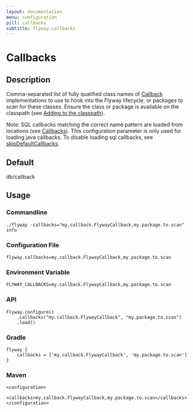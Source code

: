 ```yaml
---
layout: documentation
menu: configuration
pill: callbacks
subtitle: flyway.callbacks
---
```


# Callbacks

## Description
Comma-separated list of fully qualified class names of [Callback](/documentation/api/javadoc/org/flywaydb/core/api/callback/Callback) implementations to use to hook into the Flyway lifecycle, or packages to scan for these classes. Ensure the class or package is available on the classpath (see [Adding to the classpath](/documentation/addingToTheClasspath)).

Note: SQL callbacks matching the correct name pattern are loaded from locations (see [Callbacks](/documentation/callbacks)). This configuration parameter is only used for loading java callbacks. To disable loading sql callbacks, see [skipDefaultCallbacks](/documentation/configuration/skipDefaultCallbacks).

## Default
db/callback

## Usage

### Commandline
```
./flyway -callbacks="my.callback.FlywayCallback,my.package.to.scan" info
```

### Configuration File
```
flyway.callbacks=my.callback.FlywayCallback,my.package.to.scan
```

### Environment Variable
```
FLYWAY_CALLBACKS=my.callback.FlywayCallback,my.package.to.scan
```

### API
```
Flyway.configure()
    .callbacks("my.callback.FlywayCallback", "my.package.to.scan")
    .load()
```

### Gradle
```
flyway {
    callbacks = ['my.callback.FlywayCallback', 'my.package.to.scan']
}
```

### Maven
```
<configuration>
    <callbacks>my.callback.FlywayCallback,my.package.to.scan</callbacks>
</configuration>
```